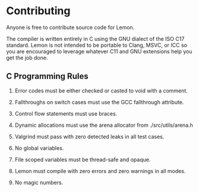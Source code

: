 # Contributing

Anyone is free to contribute source code for Lemon. 

The compiler is written entirely in C using the GNU dialect of the ISO C17 standard. Lemon is not intended to be portable to Clang, MSVC, or ICC so you are encouraged to leverage whatever C11 and GNU extensions help you get the job done.

## C Programming Rules

1. Error codes must be either checked or casted to void with a comment.

2. Fallthroughs on switch cases must use the GCC fallthrough attribute.

3. Control flow statements must use braces.

4. Dynamic allocations must use the arena allocator from ./src/utils/arena.h

5. Valgrind must pass with zero detected leaks in all test cases.

6. No global variables. 

7. File scoped variables must be thread-safe and opaque.

8. Lemon must compile with zero errors and zero warnings in all modes.

9. No magic numbers.
